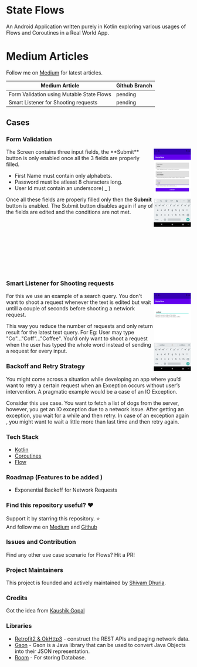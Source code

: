 # State Flows

<p align="start">
An Android Application written purely in Kotlin exploring various usages of Flows and Coroutines in a Real World App.</p>

# Medium Articles 
Follow me on [Medium](https://medium.com/@shivamdhuria) for latest articles.

  | Medium Article  | Github Branch|
| ------ | ------ |
|Form Validation using Mutable State Flows|pending|
|Smart Listener for Shooting requests|pending|

## Cases

### Form Validation
<img src="/snapshot/validation.png" align="right" width="20%"/>
The Screen contains three input fields, the **Submit** button is only enabled once all the 3 fields are properly filled.

 - First Name must contain only alphabets.
 - Password must be atleast 8 characters long.
 - User Id must contain an underscore( _ )

Once all these fields are properly filled only then the **Submit** button is enabled. The Submit button disables again if any of the fields are edited and the conditions are not met.
<br/><br/>
<br/><br/>
<br/><br/>
<br/><br/>
<br/><br/>



### Smart Listener for Shooting requests
<img src="/snapshot/deb.png" align="right" width="20%"/>

For this we use an example of a search query. You don't want to shoot a request whenever the text is edited but wait untill a couple of seconds before shooting a netwiork request.

This way you reduce the number of requests and only return result for the latest text query.
For Eg: User may type "Co"..."Coff"..."Coffee". You'd only want to shoot a request when the user has typed the whole word instead of sending a request for every input.


### Backoff and Retry Strategy

You might come across a situation while developing an app where you’d want to retry a certain request when an Exception occurs without user’s intervention.
A pragmatic example would be a case of an IO Exception.

Consider this use case. You want to fetch a list of dogs from the server, however, you get an IO exception due to a network issue.
After getting an exception, you wait for a while and then retry. In case of an exception again , you might want to wait a little more than last time and then retry again.


### Tech Stack

- [Kotlin](https://kotlinlang.org/)  
- [Coroutines](https://github.com/Kotlin/kotlinx.coroutines)  
- [Flow](https://kotlin.github.io/kotlinx.coroutines/kotlinx-coroutines-core/kotlinx.coroutines.flow/)
  
  
### Roadmap (Features to be added )
- Exponential Backoff for Network Requests
  
  
### Find this repository useful? :heart:
Support it by starring this repository. :star: <br>
And follow me on [Medium](https://medium.com/@shivamdhuria) and [Github](https://github.com/Shivamdhuria?tab=repositories)
  
  
### Issues and Contribution
Find any other use case scenario for Flows? Hit a PR!

### Project Maintainers
This project is founded and actively maintained by [Shivam Dhuria](https://github.com/Shivamdhuria).

### Credits
Got the idea from [Kaushik Gopal](https://github.com/kaushikgopal/RxJava-Android-Samples#16-simple-timeout-example-using-timeout)
  
### Libraries
- [Retrofit2 & OkHttp3](https://github.com/square/retrofit) - construct the REST APIs and paging network data.
- [Gson](https://github.com/google/gson) - Gson is a Java library that can be used to convert Java Objects into their JSON representation.
- [Room](https://developer.android.com/topic/libraries/architecture/room) - For storing Database.

